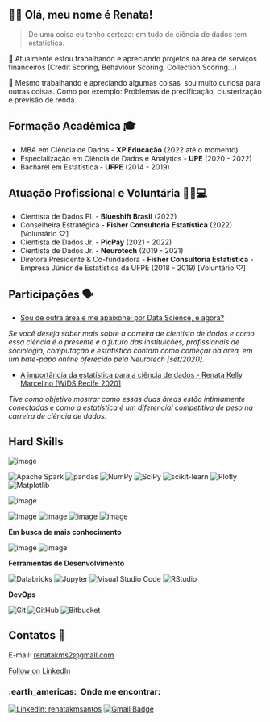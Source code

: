 ## 👋😸 Olá, meu nome é <strong>Renata!</strong>

> De uma coisa eu tenho certeza: em tudo de ciência de dados tem estatística. 

🔭 Atualmente estou trabalhando e apreciando projetos na área de serviços financeiros (Credit Scoring, Behaviour Scoring, Collection Scoring...)

💬 Mesmo trabalhando e apreciando algumas coisas, sou muito curiosa para outras coisas. Como por exemplo: Problemas de precificação, clusterização e previsão de renda.  

## Formação Acadêmica 🎓

* MBA em Ciência de Dados - **XP Educação** (2022 até o momento)
* Especialização em Ciência de Dados e Analytics - **UPE** (2020 - 2022)
* Bacharel em Estatística - **UFPE** (2014 - 2019)

## Atuação Profissional e Voluntária 👩‍💻💻

* Cientista de Dados Pl. - **Blueshift Brasil** (2022)
* Conselheira Estratégica - **Fisher Consultoria Estatística** (2022) [Voluntário ♡]
* Cientista de Dados Jr. - **PicPay** (2021 - 2022)
* Cientista de Dados Jr. - **Neurotech** (2019 - 2021)
* Diretora Presidente & Co-fundadora - **Fisher Consultoria Estatística** - Empresa Júnior de Estatística da UFPE (2018 - 2019) [Voluntário ♡]

## Participações 🗣


* [Sou de outra área e me apaixonei por Data Science, e agora?](https://www.youtube.com/watch?v=dxETq_Ej0Jk)

*Se você deseja saber mais sobre a carreira de cientista de dados e como essa ciência é o presente e o futuro das instituições, profissionais de sociologia, computação e estatística contam como começar na área, em um bate-papo online oferecido pela Neurotech [set/2020].*

* [A importância da estatística para a ciência de dados - Renata Kelly Marcelino [WiDS Recife 2020]](https://www.youtube.com/watch?v=NyZfGk9hCVQ) 

*Tive como objetivo mostrar como essas duas áreas estão intimamente conectadas e como a estatística é um diferencial competitivo de peso na carreira de ciência de dados.*


## Hard Skills


![image](https://img.shields.io/badge/Python-14354C?style=for-the-badge&logo=python&logoColor=white)

![Apache Spark](https://img.shields.io/static/v1?style=for-the-badge&message=Apache+Spark&color=E25A1C&logo=Apache+Spark&logoColor=FFFFFF&label=)
![pandas](https://img.shields.io/static/v1?style=for-the-badge&message=pandas&color=150458&logo=pandas&logoColor=FFFFFF&label=)
![NumPy](https://img.shields.io/static/v1?style=for-the-badge&message=NumPy&color=013243&logo=NumPy&logoColor=FFFFFF&label=) 
![SciPy](https://img.shields.io/badge/SciPy-%230C55A5.svg?style=for-the-badge&logo=scipy&logoColor=%white)
![scikit-learn](https://img.shields.io/badge/scikit--learn-%23F7931E.svg?style=for-the-badge&logo=scikit-learn&logoColor=white)
![Plotly](https://img.shields.io/badge/Plotly-%233F4F75.svg?style=for-the-badge&logo=plotly&logoColor=white)
![Matplotlib](https://img.shields.io/badge/Matplotlib-%23ffffff.svg?style=for-the-badge&logo=Matplotlib&logoColor=black)



![image](https://img.shields.io/badge/R-276DC3?style=for-the-badge&logo=r&logoColor=white)

![image](https://img.shields.io/badge/Markdown-000000?style=for-the-badge&logo=markdown&logoColor=white)
![image](https://img.shields.io/badge/Microsoft_Excel-217346?style=for-the-badge&logo=microsoft-excel&logoColor=white)
![image](https://img.shields.io/badge/Microsoft_PowerPoint-B7472A?style=for-the-badge&logo=microsoft-powerpoint&logoColor=white)
![image](https://img.shields.io/badge/Microsoft_Word-2B579A?style=for-the-badge&logo=microsoft-word&logoColor=white)

**Em busca de mais conhecimento** 

![image](https://img.shields.io/badge/Amazon_AWS-232F3E?style=for-the-badge&logo=amazon-aws&logoColor=white)
![image](https://img.shields.io/badge/Microsoft_Azure-0089D6?style=for-the-badge&logo=microsoft-azure&logoColor=white)


**Ferramentas de Desenvolvimento**

  ![Databricks](https://img.shields.io/static/v1?style=for-the-badge&message=Databricks&color=FF3621&logo=Databricks&logoColor=FFFFFF&label=)
  ![Jupyter](https://img.shields.io/static/v1?style=for-the-badge&message=Jupyter&color=F37626&logo=Jupyter&logoColor=FFFFFF&label=)
  ![Visual Studio Code](https://img.shields.io/static/v1?style=for-the-badge&message=Visual+Studio+Code&color=007ACC&logo=Visual+Studio+Code&logoColor=FFFFFF&label=)
  ![RStudio](https://img.shields.io/static/v1?style=for-the-badge&message=RStudio&color=222222&logo=RStudio&logoColor=75AADB&label=)
  
**DevOps**

  ![Git](https://img.shields.io/badge/-Git-333333?style=flat&logo=git)
  ![GitHub](https://img.shields.io/badge/-GitHub-333333?style=flat&logo=github)
  ![Bitbucket](https://img.shields.io/badge/-Bitbucket-333333?style=flat&logo=bitbucket)
  

 ## Contatos 🤝

E-mail: renatakms2@gmail.com

[Follow on LinkedIn](www.linkedin.com/comm/mynetwork/discovery-see-all?usecase=PEOPLE_FOLLOWS&followMember=renatakmsantos) 

<h3> :earth_americas: &nbsp;Onde me encontrar: </h3> 

[![Linkedin: renatakmsantos](https://img.shields.io/badge/-renatakmsantos-blue?style=flat-square&logo=Linkedin&logoColor=white&link=https://www.linkedin.com/in/renatakmsantos/)](https://www.linkedin.com/in/renatakmsantos/)
[![Gmail Badge](https://img.shields.io/badge/-renatakms2@gmail.com-006bed?style=flat-square&logo=Gmail&logoColor=white&link=mailto:renatakms2@gmail.com)](mailto:renatakms2@gmail.com)

